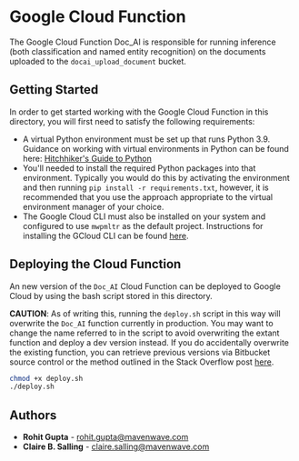 # Google Cloud Function
The Google Cloud Function Doc_AI is responsible for running inference (both classification and named entity recognition) on the documents uploaded to the `docai_upload_document` bucket.

## Getting Started
In order to get started working with the Google Cloud Function in this directory, you will first need to satisfy the following requirements:
- A virtual Python environment must be set up that runs Python 3.9. Guidance on working with virtual environments in Python can be found here: [Hitchhiker's Guide to Python](https://docs.python-guide.org/dev/virtualenvs/)
- You'll needed to install the required Python packages into that environment. Typically you would do this by activating the environment and then running `pip install -r requirements.txt`, however, it is recommended that you use the approach appropriate to the virtual environment manager of your choice.
- The Google Cloud CLI must also be installed on your system and configured to use `mwpmltr` as the default project. Instructions for installing the GCloud CLI can be found [here](https://cloud.google.com/sdk/docs/install).

## Deploying the Cloud Function
An new version of the `Doc_AI` Cloud Function can be deployed to Google Cloud by using the bash script stored in this directory. 

**CAUTION**: As of writing this, running the `deploy.sh` script in this way will overwrite the `Doc_AI` function currently in production. You may want to change the name referred to in the script to avoid overwriting the extant function and deploy a dev version instead. If you do accidentally overwrite the existing function, you can retrieve previous versions via Bitbucket source control or the method outlined in the Stack Overflow post [here](https://stackoverflow.com/questions/46797662/retrieving-an-old-version-of-a-google-cloud-function-source).

```bash
chmod +x deploy.sh
./deploy.sh
```

## Authors
* **Rohit Gupta** - rohit.gupta@mavenwave.com
* **Claire B. Salling** - claire.salling@mavenwave.com